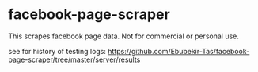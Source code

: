 # facebook-page-scraper
This scrapes facebook page data. Not for commercial or personal use.

see for history of testing logs: https://github.com/Ebubekir-Tas/facebook-page-scraper/tree/master/server/results
